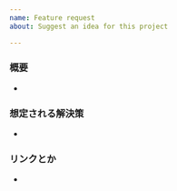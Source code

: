 ```yaml
---
name: Feature request
about: Suggest an idea for this project

---
```


### 概要
- 

### 想定される解決策
- 

### リンクとか
-
